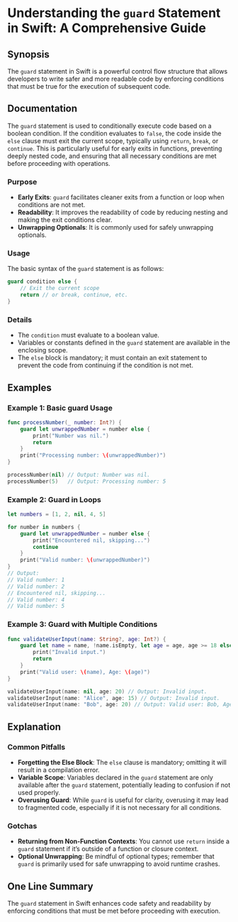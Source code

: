 <!--
Meta Description: # Understanding the `guard` Statement in Swift: A Comprehensive Guide ## Synopsis The `guard` statement in Swift is a powerful control flow structure ...
Meta Keywords: guard, number, statement, age, code
-->

# Understanding the `guard` Statement in Swift: A Comprehensive Guide

## Synopsis
The `guard` statement in Swift is a powerful control flow structure that allows developers to write safer and more readable code by enforcing conditions that must be true for the execution of subsequent code.

## Documentation
The `guard` statement is used to conditionally execute code based on a boolean condition. If the condition evaluates to `false`, the code inside the `else` clause must exit the current scope, typically using `return`, `break`, or `continue`. This is particularly useful for early exits in functions, preventing deeply nested code, and ensuring that all necessary conditions are met before proceeding with operations.

### Purpose
- **Early Exits**: `guard` facilitates cleaner exits from a function or loop when conditions are not met.
- **Readability**: It improves the readability of code by reducing nesting and making the exit conditions clear.
- **Unwrapping Optionals**: It is commonly used for safely unwrapping optionals.

### Usage
The basic syntax of the `guard` statement is as follows:

```swift
guard condition else {
    // Exit the current scope
    return // or break, continue, etc.
}
```

### Details
- The `condition` must evaluate to a boolean value.
- Variables or constants defined in the `guard` statement are available in the enclosing scope.
- The `else` block is mandatory; it must contain an exit statement to prevent the code from continuing if the condition is not met.

## Examples
### Example 1: Basic guard Usage
```swift
func processNumber(_ number: Int?) {
    guard let unwrappedNumber = number else {
        print("Number was nil.")
        return
    }
    print("Processing number: \(unwrappedNumber)")
}

processNumber(nil) // Output: Number was nil.
processNumber(5)   // Output: Processing number: 5
```

### Example 2: Guard in Loops
```swift
let numbers = [1, 2, nil, 4, 5]

for number in numbers {
    guard let unwrappedNumber = number else {
        print("Encountered nil, skipping...")
        continue
    }
    print("Valid number: \(unwrappedNumber)")
}
// Output:
// Valid number: 1
// Valid number: 2
// Encountered nil, skipping...
// Valid number: 4
// Valid number: 5
```

### Example 3: Guard with Multiple Conditions
```swift
func validateUserInput(name: String?, age: Int?) {
    guard let name = name, !name.isEmpty, let age = age, age >= 18 else {
        print("Invalid input.")
        return
    }
    print("Valid user: \(name), Age: \(age)")
}

validateUserInput(name: nil, age: 20) // Output: Invalid input.
validateUserInput(name: "Alice", age: 15) // Output: Invalid input.
validateUserInput(name: "Bob", age: 20) // Output: Valid user: Bob, Age: 20
```

## Explanation
### Common Pitfalls
- **Forgetting the Else Block**: The `else` clause is mandatory; omitting it will result in a compilation error.
- **Variable Scope**: Variables declared in the `guard` statement are only available after the `guard` statement, potentially leading to confusion if not used properly.
- **Overusing Guard**: While `guard` is useful for clarity, overusing it may lead to fragmented code, especially if it is not necessary for all conditions.

### Gotchas
- **Returning from Non-Function Contexts**: You cannot use `return` inside a `guard` statement if it’s outside of a function or closure context.
- **Optional Unwrapping**: Be mindful of optional types; remember that `guard` is primarily used for safe unwrapping to avoid runtime crashes.

## One Line Summary
The `guard` statement in Swift enhances code safety and readability by enforcing conditions that must be met before proceeding with execution.
